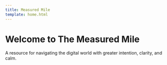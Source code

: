 ```yaml
---
title: Measured Mile
template: home.html
---
```


# Welcome to The Measured Mile

A resource for navigating the digital world with greater intention, clarity, and calm.